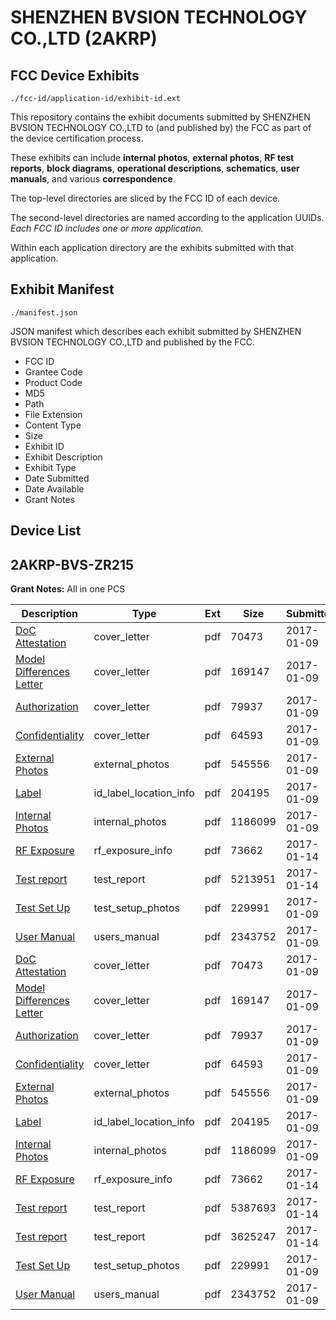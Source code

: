 # SHENZHEN BVSION TECHNOLOGY CO.,LTD (2AKRP)
## FCC Device Exhibits

```
./fcc-id/application-id/exhibit-id.ext
```

This repository contains the exhibit documents submitted by SHENZHEN BVSION TECHNOLOGY CO.,LTD to (and published by) the FCC as part of the device certification process.

These exhibits can include **internal photos**, **external photos**, **RF test reports**, **block diagrams**, **operational descriptions**, **schematics**, **user manuals**, and various **correspondence**.

The top-level directories are sliced by the FCC ID of each device.

The second-level directories are named according to the application UUIDs. *Each FCC ID includes one or more application.*

Within each application directory are the exhibits submitted with that application. 

## Exhibit Manifest

```
./manifest.json
```

JSON manifest which describes each exhibit submitted by SHENZHEN BVSION TECHNOLOGY CO.,LTD and published by the FCC.

- FCC ID
- Grantee Code
- Product Code
- MD5
- Path
- File Extension
- Content Type
- Size
- Exhibit ID
- Exhibit Description
- Exhibit Type
- Date Submitted
- Date Available
- Grant Notes

## Device List
## 2AKRP-BVS-ZR215
**Grant Notes:** All in one PCS

| Description | Type | Ext | Size | Submitted | Available |
| ----------- | ---- | --- | ---- | --------- | --------- |
| [DoC Attestation](2AKRP-BVS-ZR215/fbda8a5b0958f8c873a312d78ab4797d/3252187.pdf) | cover_letter | pdf | 70473 | 2017-01-09 | 2017-01-14 |
| [Model Differences Letter](2AKRP-BVS-ZR215/fbda8a5b0958f8c873a312d78ab4797d/3252188.pdf) | cover_letter | pdf | 169147 | 2017-01-09 | 2017-01-14 |
| [Authorization](2AKRP-BVS-ZR215/fbda8a5b0958f8c873a312d78ab4797d/3252189.pdf) | cover_letter | pdf | 79937 | 2017-01-09 | 2017-01-14 |
| [Confidentiality](2AKRP-BVS-ZR215/fbda8a5b0958f8c873a312d78ab4797d/3252190.pdf) | cover_letter | pdf | 64593 | 2017-01-09 | 2017-01-14 |
| [External Photos](2AKRP-BVS-ZR215/fbda8a5b0958f8c873a312d78ab4797d/3252191.pdf) | external_photos | pdf | 545556 | 2017-01-09 | 2017-01-14 |
| [Label](2AKRP-BVS-ZR215/fbda8a5b0958f8c873a312d78ab4797d/3252193.pdf) | id_label_location_info | pdf | 204195 | 2017-01-09 | 2017-01-14 |
| [Internal Photos](2AKRP-BVS-ZR215/fbda8a5b0958f8c873a312d78ab4797d/3252192.pdf) | internal_photos | pdf | 1186099 | 2017-01-09 | 2017-01-14 |
| [RF Exposure](2AKRP-BVS-ZR215/fbda8a5b0958f8c873a312d78ab4797d/3259077.pdf) | rf_exposure_info | pdf | 73662 | 2017-01-14 | 2017-01-14 |
| [Test report](2AKRP-BVS-ZR215/fbda8a5b0958f8c873a312d78ab4797d/3259081.pdf) | test_report | pdf | 5213951 | 2017-01-14 | 2017-01-14 |
| [Test Set Up](2AKRP-BVS-ZR215/fbda8a5b0958f8c873a312d78ab4797d/3252196.pdf) | test_setup_photos | pdf | 229991 | 2017-01-09 | 2017-01-14 |
| [User Manual](2AKRP-BVS-ZR215/fbda8a5b0958f8c873a312d78ab4797d/3252198.pdf) | users_manual | pdf | 2343752 | 2017-01-09 | 2017-01-14 |
| [DoC Attestation](2AKRP-BVS-ZR215/523015d85c654015b34c6a6fef1b79f6/3252187.pdf) | cover_letter | pdf | 70473 | 2017-01-09 | 2017-01-14 |
| [Model Differences Letter](2AKRP-BVS-ZR215/523015d85c654015b34c6a6fef1b79f6/3252188.pdf) | cover_letter | pdf | 169147 | 2017-01-09 | 2017-01-14 |
| [Authorization](2AKRP-BVS-ZR215/523015d85c654015b34c6a6fef1b79f6/3252189.pdf) | cover_letter | pdf | 79937 | 2017-01-09 | 2017-01-14 |
| [Confidentiality](2AKRP-BVS-ZR215/523015d85c654015b34c6a6fef1b79f6/3252190.pdf) | cover_letter | pdf | 64593 | 2017-01-09 | 2017-01-14 |
| [External Photos](2AKRP-BVS-ZR215/523015d85c654015b34c6a6fef1b79f6/3252191.pdf) | external_photos | pdf | 545556 | 2017-01-09 | 2017-01-14 |
| [Label](2AKRP-BVS-ZR215/523015d85c654015b34c6a6fef1b79f6/3252193.pdf) | id_label_location_info | pdf | 204195 | 2017-01-09 | 2017-01-14 |
| [Internal Photos](2AKRP-BVS-ZR215/523015d85c654015b34c6a6fef1b79f6/3252192.pdf) | internal_photos | pdf | 1186099 | 2017-01-09 | 2017-01-14 |
| [RF Exposure](2AKRP-BVS-ZR215/523015d85c654015b34c6a6fef1b79f6/3259077.pdf) | rf_exposure_info | pdf | 73662 | 2017-01-14 | 2017-01-14 |
| [Test report](2AKRP-BVS-ZR215/523015d85c654015b34c6a6fef1b79f6/3259078.pdf) | test_report | pdf | 5387693 | 2017-01-14 | 2017-01-14 |
| [Test report](2AKRP-BVS-ZR215/523015d85c654015b34c6a6fef1b79f6/3259079.pdf) | test_report | pdf | 3625247 | 2017-01-14 | 2017-01-14 |
| [Test Set Up](2AKRP-BVS-ZR215/523015d85c654015b34c6a6fef1b79f6/3252196.pdf) | test_setup_photos | pdf | 229991 | 2017-01-09 | 2017-01-14 |
| [User Manual](2AKRP-BVS-ZR215/523015d85c654015b34c6a6fef1b79f6/3252198.pdf) | users_manual | pdf | 2343752 | 2017-01-09 | 2017-01-14 |
